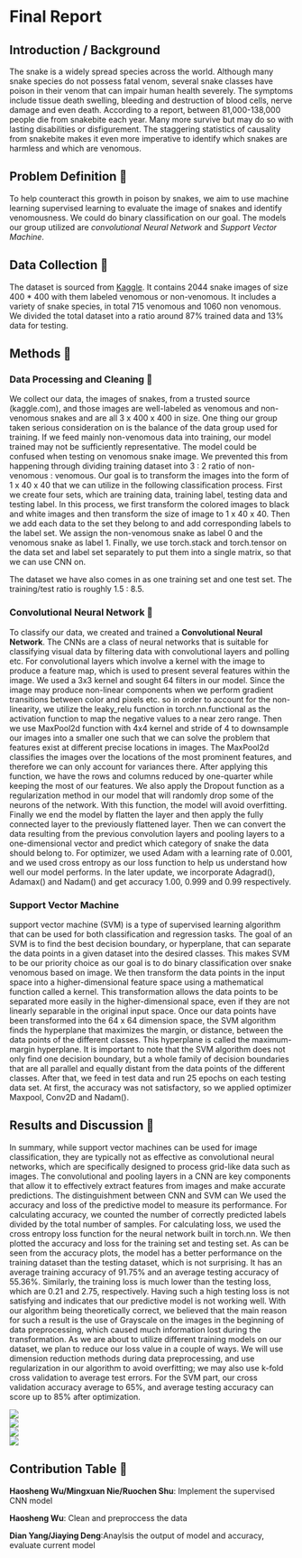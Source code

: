 # Final Report
## Introduction / Background 
The snake is a widely spread species across the world. Although many snake species do not possess fatal venom, several snake classes have poison in their venom that can impair human health severely. The symptoms include tissue death swelling, bleeding and destruction of blood cells, nerve damage and even death. According to a report, between 81,000-138,000 people die from snakebite each year. Many more survive but may do so with lasting disabilities or disfigurement. The staggering statistics of causality from snakebite makes it even more imperative to identify which snakes are harmless and which are venomous. 

## Problem Definition 🌟
To help counteract this growth in poison by snakes, we aim to use machine learning supervised learning to evaluate the image of snakes and identify venomousness. We could do binary classification on our goal. The models our group utilized are *convolutional Neural Network* and *Support Vector Machine*.


## Data Collection 🌟
The dataset is sourced from [Kaggle](https://www.kaggle.com/code/mpwolke/venomous-non-venomous). It contains 2044 snake images of size 400 * 400 with them labeled venomous or non-venomous. It includes a variety of snake species, in total 715 venomous and 1060 non venomous. We divided the total dataset into a ratio around 87% trained data and 13% data for testing.


## Methods 🌟
### Data Processing and Cleaning 🌙
We collect our data, the images of snakes, from a trusted source (kaggle.com), and those images are well-labeled as venomous and non-venomous snakes and are all 3 x 400 x 400 in size.
One thing our group taken serious consideration on is the balance of the data group used for training. If we feed mainly non-venomous data into training, our model trained may not be sufficiently representative. The model could be confused when testing on venomous snake image. We prevented this from happening through dividing training dataset into 3 : 2 ratio of non-venomous : venomous. 
Our goal is to transform the images into the form of 1 x 40 x 40  that we can utilize in the following classification process.
First we create four sets, which are training data, training label, testing data and testing label. In this process, we first transform the colored images to black and white images and then transform the size of image to 1 x 40 x 40. Then we add each data to the set they belong to and add  corresponding labels to the label set. We assign the non-venomous snake as label 0 and the venomous snake as label 1. Finally, we use torch.stack and torch.tensor on the data set and label set separately to put them into a single matrix, so that we can use CNN on.

The dataset we have also comes in as one training set and one test set. The training/test ratio is roughly 1.5 : 8.5. 

### Convolutional Neural Network 🌙
To classify our data, we created and trained a **Convolutional Neural Network**. 
The CNNs are a class of neural networks that is suitable for classifying visual data by filtering data with convolutional layers and polling etc. 
For convolutional layers which involve a kernel with the image to produce a feature map, which is used to present several features within the image. We used a 3x3 kernel and sought 64 filters in our model.
Since the image may produce non-linear components when we perform gradient transitions between color and pixels etc. so in order to account for the non-linearity, we utilize the leaky_relu function in torch.nn.functional as the activation function to map the negative values to a near zero range.
Then we use MaxPool2d function with 4x4 kernel and stride of 4 to downsample our images into a smaller one such that we can solve the problem that features exist at different precise locations in images. The MaxPool2d classifies the images over the locations of the most prominent features, and therefore we can only account for variances there. After applying this function, we have the rows and columns reduced by one-quarter while keeping the most of our features.
We also apply the Dropout function as a regularization method in our model that will randomly drop some of the neurons of the network. With this function, the model will avoid overfitting.
Finally we end the model by flatten the layer and then apply the fully connected layer to the previously flattened layer. Then we can convert the data resulting from the previous convolution layers and pooling layers to a one-dimensional vector and predict which category of snake the data should belong to.
For optimizer, we used Adam with a learning rate of 0.001, and we used cross entropy as our loss function to help us understand how well our model performs. In the later update, we incorporate Adagrad(), Adamax() and Nadam() and get accuracy 1.00, 0.999 and 0.99 respectively. 

### Support Vector Machine
support vector machine (SVM) is a type of supervised learning algorithm that can be used for both classification and regression tasks. The goal of an SVM is to find the best decision boundary, or hyperplane, that can separate the data points in a given dataset into the desired classes. This makes SVM to be our priority choice as our goal is to do binary classification over snake venomous based on image. 
We then transform the data points in the input space into a higher-dimensional feature space using a mathematical function called a kernel. This transformation allows the data points to be separated more easily in the higher-dimensional space, even if they are not linearly separable in the original input space. Once our data points have been transformed into the 64 x 64 dimension space, the SVM algorithm finds the hyperplane that maximizes the margin, or distance, between the data points of the different classes. This hyperplane is called the maximum-margin hyperplane. It is important to note that the SVM algorithm does not only find one decision boundary, but a whole family of decision boundaries that are all parallel and equally distant from the data points of the different classes.
After that, we feed in test data and run 25 epochs on each testing data set. At first, the accuracy was not satisfactory, so we applied optimizer Maxpool, Conv2D and Nadam(). 



## Results and Discussion 🌟
In summary, while support vector machines can be used for image classification, they are typically not as effective as convolutional neural networks, which are specifically designed to process grid-like data such as images. The convolutional and pooling layers in a CNN are key components that allow it to effectively extract features from images and make accurate predictions. The distinguishment between CNN and SVM can 
We used the accuracy and loss of the predictive model to measure its performance.
For calculating accuracy, we counted the number of correctly predicted labels divided by the total number of samples. For calculating loss, we used the cross entropy loss function for the neural network built in torch.nn. We then plotted the accuracy and loss for the training set and testing set.
As can be seen from the accuracy plots, the model has a better performance on the training dataset than the testing dataset, which is not surprising. It has an average training accuracy of 91.75% and an average testing accuracy of 55.36%. Similarly, the training loss is much lower than the testing loss, which are 0.21 and 2.75, respectively. 
Having such a high testing loss is not satisfying and indicates that our predictive model is not working well. With our algorithm being theoretically correct, we believed that the main reason for such a result is the use of Grayscale on the images in the beginning of data preprocessing, which caused much information lost during the transformation. 
As we are about to utilize different training models on our dataset, we plan to reduce our loss value in a couple of ways. We will use dimension reduction methods during data preprocessing, and use regularization in our algorithm to avoid overfitting; we may also use k-fold cross validation to average test errors.
For the SVM part, our cross validation accuracy average to 65%, and average testing accuracy can score up to 85% after optimization. 





<img src="https://github.com/Isobel0911/Isobel0911.github.io/blob/bdb053fbdf777ad43f335d445606267ca9c144a6/assets/css/Screenshot%202022-11-12%20205712.jpg" style="display: block; margin: auto;" />
<img src="https://github.com/Isobel0911/Isobel0911.github.io/blob/bdb053fbdf777ad43f335d445606267ca9c144a6/assets/css/Screenshot%202022-11-12%20205754.jpg" style="display: block; margin: auto;" />
<img src="https://github.com/Isobel0911/Isobel0911.github.io/blob/bdb053fbdf777ad43f335d445606267ca9c144a6/assets/css/Screenshot%202022-11-12%20205809.jpg" style="display: block; margin: auto;" />
<img src="https://github.com/Isobel0911/Isobel0911.github.io/blob/bdb053fbdf777ad43f335d445606267ca9c144a6/assets/css/Screenshot%202022-11-12%20205821.jpg" style="display: block; margin: auto;" />

## Contribution Table 🌟
**Haosheng Wu/Mingxuan Nie/Ruochen Shu**: Implement the supervised CNN model

**Haosheng Wu**: Clean and preproccess the data

**Dian Yang/Jiaying Deng**:Anaylsis the output of model and accuracy, evaluate current model
